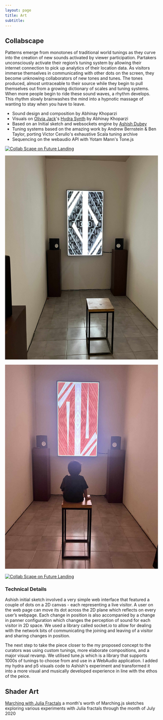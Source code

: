 ```yaml
---
layout: page
title: Art
subtitle:
---
```


## Collabscape

Patterns emerge from monotones of traditional world tunings as they curve into the creation of new sounds activated by viewer participation. Partakers unconsciously activate their region’s tuning system by allowing their internet connection to pick up analytics of their location data. As visitors immerse themselves in communicating with other dots on the screen, they become unknowing collaborators of new tones and tunes. The tones produced, almost untraceable to their source while they begin to pull themselves out from a growing dictionary of scales and tuning systems. When more people begin to ride these sound waves, a rhythm develops. This rhythm slowly brainwashes the mind into a hypnotic massage of wanting to stay when you have to leave.

* Sound design and composition by Abhinay Khoparzi
* Visuals on [Olivia Jack](https://ojack.xyz)'s [Hydra Synth](https://hydra.ojack.xyz) by Abhinay Khoparzi
* Based on an Initial sketch and websockets engine by [Ashish Dubey](https://instagram.com/dash1291)
* Tuning systems based on the amazing work by Andrew Bernstein & Ben Taylor, porting Victor Cerullo's exhaustive Scala tuning archive
* Sequencing on the webaudio API with Yotam Mann's Tone.js

[![Collab Scape on Future Landing]({art/collabscape/new-grab-still.jpg})]({art/collabscape/newgrab.mp4} "Collab Scape at Future Landing, Serendipty Art Festival")

![Collab Scape at Serendipty Art Festival, Goa](art/collabscape/basic-install.jpg)

![Collab Scape at Serendipty Art Festival](art/collabscape/visitors.jpg)

[![Collab Scape on Future Landing]({art/collabscape/visitors-still.jpg})]({art/collabscape/visitors-1080p.mov} "Collab Scape at Future Landing, Serendipty Art Festival")

### Technical Details

Ashish initial sketch involved a very simple web interface that featured a couple of dots on a 2D canvas - each representing a live visitor. A user on the web page can move its dot across the 2D plane which reflects on every user’s webpage. Each change in position is also accompanied by a change in panner configuration which changes the perception of sound for each visitor in 2D space. We used a library called socket.io to allow for dealing with the network bits of communicating the joining and leaving of a visitor and sharing changes in position.

The next step to take the piece closer to the my proposed concept to the curators was using custom tunings, more elaborate compositions, and a major visual revamp. We utilised tune.js which is a library that supports 1000s of tunings to choose from and use in a WebAudio application. I added my hydra and p5 visuals code to Ashish's experiment and transformed it into a more visual and musically developed experience in line with the ethos of the peice.

## Shader Art

[Marching with Julia Fractals](marching.md) a month's worth of Marching.js sketches exploring various experiments with Julia fractals through the month of July 2020